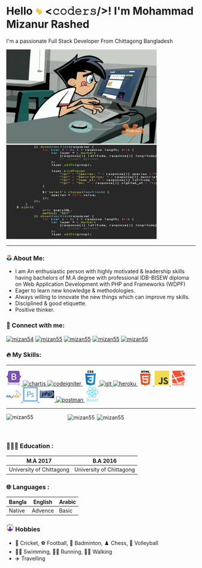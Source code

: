 # Hello <img src="./wave.gif" width="20"> <𝚌𝚘𝚍𝚎𝚛𝚜/>! I'm Mohammad Mizanur Rashed



I'm a passionate Full Stack Developer From Chittagong Bangladesh
<br/>

<div>
<img src="me.gif" width="400" height="250" style="max-width: 100%; ">
<img src="new.gif" width="400" height="250" style="max-width: 100%;">
</div>

---

### <img src="./about.png" width="15" height="15" style="border-radius: 25px; color:white"> About Me:

- I am An enthusiastic person with highly motivated & leadership
  skills having bachelors of M.A degree with professional IDB-BISEW diploma on
  Web Application Development with PHP and Frameworks (WDPF)
- Eager to learn new knowledge & methodologies.
- Always willing to innovate the new things which can improve
  my skills.
- Disciplined & good etiquette.
- Positive thinker.

<h3 align="left">📢 Connect with me:</h3>
<p align="left">
<a href="https://twitter.com/mizan54" target="blank"><img align="center" src="https://raw.githubusercontent.com/rahuldkjain/github-profile-readme-generator/master/src/images/icons/Social/twitter.svg" alt="mizan54" height="30" width="40" /></a>
<a href="https://www.linkedin.com/in/mizanurrashed/" target="blank"><img align="center" src="https://raw.githubusercontent.com/rahuldkjain/github-profile-readme-generator/master/src/images/icons/Social/linked-in-alt.svg" alt="mizan55" height="30" width="40" /></a>
<a href="https://stackoverflow.com/users/mizan55" target="blank"><img align="center" src="https://raw.githubusercontent.com/rahuldkjain/github-profile-readme-generator/master/src/images/icons/Social/stack-overflow.svg" alt="mizan55" height="30" width="40" /></a>
<a href="https://fb.com/mizan55" target="blank"><img align="center" src="https://raw.githubusercontent.com/rahuldkjain/github-profile-readme-generator/master/src/images/icons/Social/facebook.svg" alt="mizan55" height="30" width="40" /></a>
<a href="https://instagram.com/mizan55" target="blank"><img align="center" src="https://raw.githubusercontent.com/rahuldkjain/github-profile-readme-generator/master/src/images/icons/Social/instagram.svg" alt="mizan55" height="30" width="40" /></a>
</p>

 <h3 align="left">🔥 My Skills:</h3>
 <hr/>

<p align="left"> <a href="https://getbootstrap.com" target="_blank" rel="noreferrer"> <img src="https://raw.githubusercontent.com/devicons/devicon/master/icons/bootstrap/bootstrap-plain-wordmark.svg" alt="bootstrap" width="40" height="40"/> </a> <a href="https://www.chartjs.org" target="_blank" rel="noreferrer"> <img src="https://www.chartjs.org/media/logo-title.svg" alt="chartjs" width="40" height="40"/> </a> <a href="https://codeigniter.com" target="_blank" rel="noreferrer"> <img src="https://cdn.worldvectorlogo.com/logos/codeigniter.svg" alt="codeigniter" width="40" height="40"/> </a> <a href="https://www.w3schools.com/css/" target="_blank" rel="noreferrer"> <img src="https://raw.githubusercontent.com/devicons/devicon/master/icons/css3/css3-original-wordmark.svg" alt="css3" width="40" height="40"/> </a> <a href="https://git-scm.com/" target="_blank" rel="noreferrer"> <img src="https://www.vectorlogo.zone/logos/git-scm/git-scm-icon.svg" alt="git" width="40" height="40"/> </a> <a href="https://heroku.com" target="_blank" rel="noreferrer"> <img src="https://www.vectorlogo.zone/logos/heroku/heroku-icon.svg" alt="heroku" width="40" height="40"/> </a> <a href="https://www.w3.org/html/" target="_blank" rel="noreferrer"> <img src="https://raw.githubusercontent.com/devicons/devicon/master/icons/html5/html5-original-wordmark.svg" alt="html5" width="40" height="40"/> </a> <a href="https://developer.mozilla.org/en-US/docs/Web/JavaScript" target="_blank" rel="noreferrer"> <img src="https://raw.githubusercontent.com/devicons/devicon/master/icons/javascript/javascript-original.svg" alt="javascript" width="40" height="40"/> </a> <a href="https://laravel.com/" target="_blank" rel="noreferrer"> <img src="https://raw.githubusercontent.com/devicons/devicon/master/icons/laravel/laravel-plain-wordmark.svg" alt="laravel" width="40" height="40"/> </a> <a href="https://www.mysql.com/" target="_blank" rel="noreferrer"> <img src="https://raw.githubusercontent.com/devicons/devicon/master/icons/mysql/mysql-original-wordmark.svg" alt="mysql" width="40" height="40"/> </a> <a href="https://www.photoshop.com/en" target="_blank" rel="noreferrer"> <img src="https://raw.githubusercontent.com/devicons/devicon/master/icons/photoshop/photoshop-line.svg" alt="photoshop" width="40" height="40"/> </a> <a href="https://www.php.net" target="_blank" rel="noreferrer"> <img src="https://raw.githubusercontent.com/devicons/devicon/master/icons/php/php-original.svg" alt="php" width="40" height="40"/> </a> <a href="https://postman.com" target="_blank" rel="noreferrer"> <img src="https://www.vectorlogo.zone/logos/getpostman/getpostman-icon.svg" alt="postman" width="40" height="40"/> </a> <a href="https://reactjs.org/" target="_blank" rel="noreferrer"> <img src="https://raw.githubusercontent.com/devicons/devicon/master/icons/react/react-original-wordmark.svg" alt="react" width="40" height="40"/> </a> </p>

---

<div>
    <img align="left" style="margine-top:0; width:32%;padding-right:2px" width="400"  src="https://github-readme-stats.vercel.app/api/top-langs?username=mizan55&show_icons=true&locale=en&layout=compact" alt="mizan55" />

<img align="center" style="margine-top:0; width:32%;padding-right:2px" width="400"   src="https://github-readme-streak-stats.herokuapp.com/?user=mizan55&" alt="mizan55" />
<img align="center" style="margine-top:0; width:32%" width="400"  src="https://github-readme-stats.vercel.app/api?username=mizan55&show_icons=true&locale=en" alt="mizan55" />
</div>
</br></br>

### 👨🏻‍🎓 Education :

| M.A 2017                 | B.A 2016                 |
| ------------------------ | ------------------------ |
| University of Chittagong | University of Chittagong |

<p></p>

### 🌐 Languages :

| Bangla | English | Arabic |
| ------ | ------- | ------ |
| Native | Advence | Basic  |

<p></p>

### <img src="./hobbies.png" width="20" style="border-radius: 30px;"> Hobbies

<ul dir="auto">
<li><g-emoji class="g-emoji" alias="cricket_game" fallback-src="https://github.githubassets.com/images/icons/emoji/unicode/1f3cf.png">🏏</g-emoji> Cricket, <g-emoji class="g-emoji" alias="soccer" fallback-src="https://github.githubassets.com/images/icons/emoji/unicode/26bd.png">⚽</g-emoji> Football, <g-emoji class="g-emoji" alias="badminton" fallback-src="https://github.githubassets.com/images/icons/emoji/unicode/1f3f8.png">🏸</g-emoji> Badminton, <g-emoji class="g-emoji" alias="chess_pawn" fallback-src="https://github.githubassets.com/images/icons/emoji/unicode/265f.png">♟️</g-emoji> Chess, <g-emoji class="g-emoji" alias="volleyball" fallback-src="https://github.githubassets.com/images/icons/emoji/unicode/1f3d0.png">🏐</g-emoji> Volleyball</li>
<li><g-emoji class="g-emoji" alias="swimming_man" fallback-src="https://github.githubassets.com/images/icons/emoji/unicode/1f3ca-2642.png">🏊&zwj;♂️</g-emoji> Swimming, <g-emoji class="g-emoji" alias="running_man" fallback-src="https://github.githubassets.com/images/icons/emoji/unicode/1f3c3-2642.png">🏃&zwj;♂️</g-emoji> Running, <g-emoji class="g-emoji" alias="walking_man" fallback-src="https://github.githubassets.com/images/icons/emoji/unicode/1f6b6-2642.png">🚶&zwj;♂️</g-emoji> Walking</li>
<li><g-emoji class="g-emoji" alias="airplane" fallback-src="https://github.githubassets.com/images/icons/emoji/unicode/2708.png">✈️</g-emoji> Travelling</li>
</ul>

</div>
